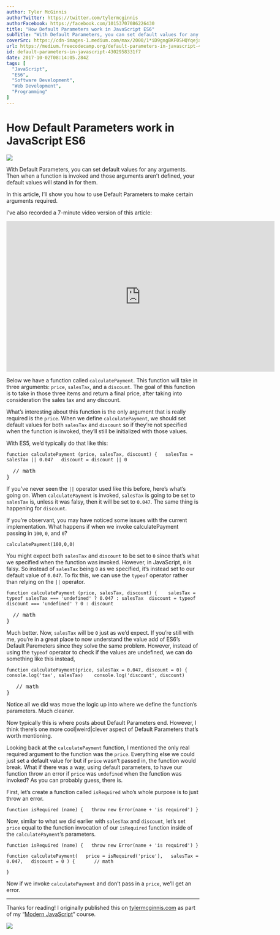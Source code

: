 ```yaml
---
author: Tyler McGinnis
authorTwitter: https://twitter.com/tylermcginnis
authorFacebook: https://facebook.com/10153707086226430
title: "How Default Parameters work in JavaScript ES6"
subTitle: "With Default Parameters, you can set default values for any arguments. Then when a function is invoked and those arguments aren’t defined..."
coverSrc: https://cdn-images-1.medium.com/max/2000/1*iD9gngBKF0SHQYqejap5wA.jpeg
url: https://medium.freecodecamp.org/default-parameters-in-javascript-4302958331f7
id: default-parameters-in-javascript-4302958331f7
date: 2017-10-02T08:14:05.284Z
tags: [
  "JavaScript",
  "ES6",
  "Software Development",
  "Web Development",
  "Programming"
]
---
```

# How Default Parameters work in JavaScript ES6







![](https://cdn-images-1.medium.com/max/2000/1*iD9gngBKF0SHQYqejap5wA.jpeg)







With Default Parameters, you can set default values for any arguments. Then when a function is invoked and those arguments aren’t defined, your default values will stand in for them.

In this article, I’ll show you how to use Default Parameters to make certain arguments required.

I’ve also recorded a 7-minute video version of this article:





<iframe data-width="854" data-height="480" width="700" height="393" src="https://medium.freecodecamp.org/media/1f2fd32b04fe456b6b448e6e4288989d?postId=4302958331f7" data-media-id="1f2fd32b04fe456b6b448e6e4288989d" data-thumbnail="https://i.embed.ly/1/image?url=https%3A%2F%2Fi.ytimg.com%2Fvi%2FaF3-ub5bkXQ%2Fhqdefault.jpg&amp;key=a19fcc184b9711e1b4764040d3dc5c07" allowfullscreen="" frameborder="0"></iframe>





Below we have a function called `calculatePayment`. This function will take in three arguments: `price`, `salesTax`, and a `discount`. The goal of this function is to take in those three items and return a final price, after taking into consideration the sales tax and any discount.

What’s interesting about this function is the only argument that is really required is the `price`. When we define `calculatePayment`, we should set default values for both `salesTax` and `discount` so if they’re not specified when the function is invoked, they’ll still be initialized with those values.

With ES5, we’d typically do that like this:

    function calculatePayment (price, salesTax, discount) {   salesTax = salesTax || 0.047   discount = discount || 0 

<pre name="a20b" id="a20b" class="graf graf--pre graf-after--pre">  // math  
}</pre>

If you’ve never seen the `||` operator used like this before, here’s what’s going on. When `calculatePayment` is invoked, `salesTax` is going to be set to `salesTax` is, unless it was falsy, then it will be set to `0.047`. The same thing is happening for `discount`.

If you’re observant, you may have noticed some issues with the current implementation. What happens if when we invoke calculatePayment passing in `100`, `0`, and `0`?

    calculatePayment(100,0,0)

You might expect both `salesTax` and `discount` to be set to `0` since that’s what we specified when the function was invoked. However, in JavaScript, `0` is falsy. So instead of `salesTax` being `0` as we specified, it’s instead set to our default value of `0.047`. To fix this, we can use the `typeof` operator rather than relying on the `||` operator.

    function calculatePayment (price, salesTax, discount) {    salesTax = typeof salesTax === 'undefined' ? 0.047 : salesTax  discount = typeof discount === 'undefined' ? 0 : discount 

<pre name="9064" id="9064" class="graf graf--pre graf-after--pre">  // math  
}</pre>

Much better. Now, `salesTax` will be `0` just as we’d expect. If you’re still with me, you’re in a great place to now understand the value add of ES6’s Default Paremeters since they solve the same problem. However, instead of using the `typeof` operator to check if the values are undefined, we can do something like this instead,

    function calculatePayment(price, salesTax = 0.047, discount = 0) {   console.log('tax', salesTax)    console.log('discount', discount) 

<pre name="331e" id="331e" class="graf graf--pre graf-after--pre">   // math  
}</pre>

Notice all we did was move the logic up into where we define the function’s parameters. Much cleaner.

Now typically this is where posts about Default Parameters end. However, I think there’s one more cool|weird|clever aspect of Default Parameters that’s worth mentioning.

Looking back at the `calculatePayment` function, I mentioned the only real required argument to the function was the `price`. Everything else we could just set a default value for but if `price` wasn’t passed in, the function would break. What if there was a way, using default parameters, to have our function throw an error if `price` was `undefined` when the function was invoked? As you can probably guess, there is.

First, let’s create a function called `isRequired` who’s whole purpose is to just throw an error.

    function isRequired (name) {   throw new Error(name + 'is required') }

Now, similar to what we did earlier with `salesTax` and `discount`, let’s set `price` equal to the function invocation of our `isRequired` function inside of the `calculatePayment`’s parameters.

    function isRequired (name) {   throw new Error(name + 'is required') } 

    function calculatePayment(   price = isRequired('price'),   salesTax = 0.047,   discount = 0 ) {       // math

    }

Now if we invoke `calculatePayment` and don’t pass in a `price`, we’ll get an error.











* * *







Thanks for reading! I originally published this on [tylermcginnis.com](https://tylermcginnis.com/videos/default-parameters/) as part of my “[Modern JavaScript](https://tylermcginnis.com/courses/modern-javascript/)” course.



[![](https://cdn-images-1.medium.com/max/1600/1*g8rYjAG5p6R3lgrDhjEwYw.png)](https://tylermcginnis.com)










